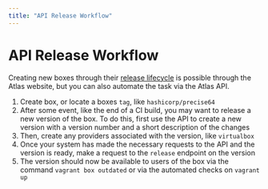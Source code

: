 ```yaml
---
title: "API Release Workflow"
---
```


# API Release Workflow

Creating new boxes through their [release lifecycle](/help/boxes/lifecycle)
is possible through the Atlas website, but you can also automate
the task via the Atlas API.

1. Create box, or locate a boxes `tag`, like `hashicorp/precise64`
2. After some event, like the end of a CI build, you may want to
release a new version of the box. To do this, first use the API to
create a new version with a version number and a short description
of the changes
3. Then, create any providers associated with the version, like
`virtualbox`
4. Once your system has made the necessary requests to the API and the
version is ready, make a request to the `release` endpoint on the version
5. The version should now be available to users of the box via
the command `vagrant box outdated` or via the automated checks on
`vagrant up`
